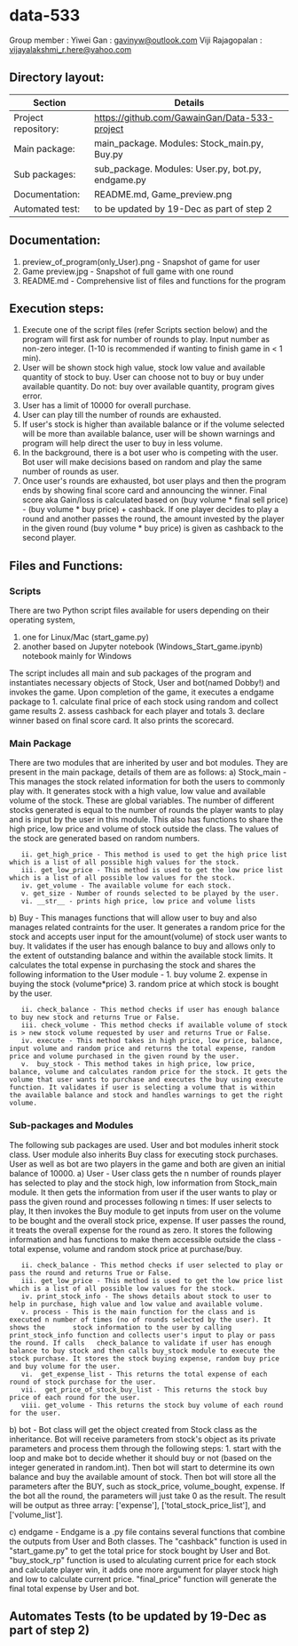# data-533
Group member : Yiwei Gan : gavinyw@outlook.com
               Viji Rajagopalan : vijayalakshmi_r.here@yahoo.com
               
## Directory layout:
| Section | Details|
| -----------| -----------|
|Project repository:| https://github.com/GawainGan/Data-533-project |
|Main package:| main_package. Modules: Stock_main.py, Buy.py |
|Sub packages:| sub_package. Modules: User.py, bot.py, endgame.py |
|Documentation:| README.md, Game_preview.png |
|Automated test:| to be updated by 19-Dec as part of step 2 |


## Documentation:

1. preview_of_program(only_User).png - Snapshot of game for user
2. Game preview.jpg - Snapshot of full game with one round
2. README.md - Comprehensive list of files and functions for the program


## Execution steps:

1. Execute one of the script files (refer Scripts section below) and the program will first ask for number of rounds to play. Input number as non-zero integer. (1-10 is recommended if wanting to finish game in < 1 min).
2. User will be shown stock high value, stock low value and available quantity of stock to buy. User can choose not to buy or buy under available quantity. Do not: buy over available quantity, program gives error.
3. User has a limit of 10000 for overall purchase.
4. User can play till the number of rounds are exhausted.
5. If user's stock is higher than available balance or if the volume selected will be more than available balance, user will be shown warnings and program will help direct the user to buy in less volume.
6. In the background, there is a bot user who is competing with the user. Bot user will make decisions based on random and play the same number of rounds as user.
7. Once user's rounds are exhausted, bot user plays and then the program ends by showing final score card and announcing the winner. Final score aka Gain/loss is calculated based on (buy volume * final sell price) - (buy volume * buy price) + cashback. If one player decides to play a round and another passes the round, the amount invested by the player in the given round (buy volume * buy price) is given as cashback to the second player.


## Files and Functions: 

### Scripts

There are two Python script files available for users depending on their operating system, 
1. one for Linux/Mac (start_game.py)
2. another based on Jupyter notebook (Windows_Start_game.ipynb) notebook mainly for Windows

The script includes all main and sub packages of the program and instantiates necessary objects of Stock, User and bot(named Dobby!) and invokes the game. Upon completion of the game, it executes a endgame package to 1. calculate final price of each stock using random and collect game results 2. assess cashback for each player and totals 3. declare winner based on final score card. It also prints the scorecard.

### Main Package

There are two modules that are inherited by user and bot modules. They are present in the main package, details of them are as follows:
a) Stock_main - This manages the stock related information for both the users to commonly play with. It generates stock with a high value, low value and available volume of the stock. These are global variables. The number of different stocks generated is equal to the number of rounds the player wants to play and is input by the user in this module. This also has functions to share the high price, low price and volume of stock outside the class. The values of the stock are generated based on random numbers.
``` class Stock: i. __init__ - This method initializes all stock parameters and also assigns a random value for high, low and available stock. Get the number of rounds to be played from the user.
   ii. get_high_price - This method is used to get the high price list which is a list of all possible high values for the stock.
   iii. get_low_price - This method is used to get the low price list which is a list of all possible low values for the stock.
   iv. get_volume - The available volume for each stock.
   v. get_size - Number of rounds selected to be played by the user.
   vi. __str__ - prints high price, low price and volume lists 
 ```

b) Buy - This manages functions that will allow user to buy and also manages related contraints for the user. It generates a random price for the stock and accepts user input for the amount(volume) of stock user wants to buy. It validates if the user has enough balance to buy and allows only to the extent of outstanding balance and within the available stock limits. It calculates the total expense in purchasing the stock and shares the following information to the User module - 1. buy volume 2. expense in buying the stock (volume*price) 3. random price at which stock is bought by the user.
``` class Buy: i. __init__ - This method initializes all parameters for user to buy new stocks during the game.
   ii. check_balance - This method checks if user has enough balance to buy new stock and returns True or False.
   iii. check_volume - This method checks if available volume of stock is > new stock volume requested by user and returns True or False.
   iv. execute - This method takes in high price, low price, balance, input volume and random price and returns the total expense, random price and volume purchased in the given round by the user.
   v.  buy_stock - This method takes in high price, low price, balance, volume and calculates random price for the stock. It gets the volume that user wants to purchase and executes the buy using execute function. It validates if user is selecting a volume that is within the available balance and stock and handles warnings to get the right volume. 
``` 


### Sub-packages and Modules

The following sub packages are used. User and bot modules inherit stock class. User module also inherits Buy class for executing stock purchases. User as well as bot are two players in the game and both are given an initial balance of 10000.
a) User - User class gets the n number of rounds player has selected to play and the stock high, low information from Stock_main module. It then gets the information from user if the user wants to play or pass the given round and processes following n times: If user selects to play, It then invokes the Buy module to get inputs from user on the volume to be bought and the overall stock price, expense. If user passes the round, it treats the overall expense for the round as zero. It stores the following information and has functions to make them accessible outside the class - total expense, volume and random stock price at purchase/buy.
``` class User that inheritss Stock, Buy classes: i. __init__ - This method initializes all stock parameters using stock object and provides an initial balance of 10000 to play the game. Get the number of rounds to be played from the user.
   ii. check_balance - This method checks if user selected to play or pass the round and returns True or False.
   iii. get_low_price - This method is used to get the low price list which is a list of all possible low values for the stock.
   iv. print_stock_info - The shows details about stock to user to help in purchase, high value and low value and available volume.
   v. process - This is the main function for the class and is executed n number of times (no of rounds selected by the user). It shows the       stock information to the user by calling print_stock_info function and collects user's input to play or pass the round. If calls   check_balance to validate if user has enough balance to buy stock and then calls buy_stock module to execute the stock purchase. It stores the stock buying expense, random buy price and buy volume for the user.
   vi.  get_expense_list - This returns the total expense of each round of stock purchase for the user.
   vii.  get_price_of_stock_buy_list - This returns the stock buy price of each round for the user.
   viii. get_volume - This returns the stock buy volume of each round for the user.
```

b) bot - Bot class will get the object created from Stock class as the inheritance. Bot will receive parameters from stock's object as its private parameters and process them through the following steps: 1. start with the loop and make bot to decide whether it should buy or not (based on the integer generated in random.int). Then bot will start to determine its own balance and buy the available amount of stock. Then bot will store all the parameters after the BUY, such as stock_price, volume_bought, expense. If the bot all the round, the parameters will just take 0 as the result. The result will be output as three array: ['expense'], ['total_stock_price_list'], and ['volume_list'].
   


c) endgame - Endgame is a .py file contains several functions that combine the outputs from User and Both classes. The "cashback" function is used in "start_game.py" to get the total price for stock bought by User and Bot. "buy_stock_rp" function is used to alculating current price for each stock and calculate player win, it adds one more argument for player stock high and low to calculate current price. "final_price" function will generate the final total expense by User and bot.


## Automates Tests (to be updated by 19-Dec as part of step 2)
